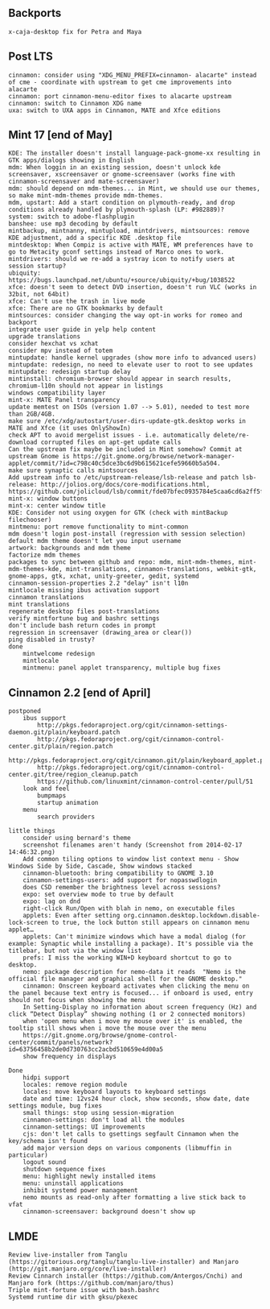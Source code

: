 
Backports
---------
	x-caja-desktop fix for Petra and Maya

Post LTS
--------
	cinnamon: consider using "XDG_MENU_PREFIX=cinnamon- alacarte" instead of cme - coordinate with upstream to get cme improvements into alacarte
	cinnamon: port cinnamon-menu-editor fixes to alacarte upstream
	cinnamon: switch to Cinnamon XDG name
	uxa: switch to UXA apps in Cinnamon, MATE and Xfce editions


Mint 17 [end of May]
--------------------
	KDE: The installer doesn't install language-pack-gnome-xx resulting in GTK apps/dialogs showing in English
	mdm: When loggin in an existing session, doesn't unlock kde screensaver, xscreensaver or gnome-screensaver (works fine with cinnamon-screensaver and mate-screensaver)	 
	mdm: should depend on mdm-themes... in Mint, we should use our themes, so make mint-mdm-themes provide mdm-themes.
	mdm, upstart: Add a start condition on plymouth-ready, and drop conditions already handled by plymouth-splash (LP: #982889)?
	system: switch to adobe-flashplugin
	banshee: use mp3 decoding by default
	mintbackup, mintnanny, mintupload, mintdrivers, mintsources: remove KDE adjustment, add a specific KDE .desktop file
	mintdesktop: When Compiz is active with MATE, WM preferences have to go to Metacity gconf settings instead of Marco ones to work.
	mintdrivers: should we re-add a systray icon to notify users at session startup?	
	ubiquity: https://bugs.launchpad.net/ubuntu/+source/ubiquity/+bug/1038522
	xfce: doesn't seem to detect DVD insertion, doesn't run VLC (works in 32bit, not 64bit)
	xfce: Can't use the trash in live mode
	xfce: There are no GTK bookmarks by default
	mintsources: consider changing the way opt-in works for romeo and backport	
	integrate user guide in yelp help content
	upgrade translations
	consider hexchat vs xchat
	consider mpv instead of totem
	mintupdate: handle kernel upgrades (show more info to advanced users)
	mintupdate: redesign, no need to elevate user to root to see updates
	mintupdate: redesign startup delay
	mintinstall: chromium-browser should appear in search results, chromium-l10n should not appear in listings
	windows compatibility layer
	mint-x: MATE Panel transparency	
	update memtest on ISOs (version 1.07 --> 5.01), needed to test more than 2GB/4GB.
	make sure /etc/xdg/autostart/user-dirs-update-gtk.desktop works in MATE and Xfce (it uses OnlyShowIn)
	check APT to avoid mergelist issues - i.e. automatically delete/re-download corrupted files on apt-get update calls
	Can the upstream fix maybe be included in Mint somehow? Commit at upstream Gnome is https://git.gnome.org/browse/network-manager-applet/commit/?id=c798c40c5dce3bc6d9b615621cefe59660b5a504.
	make sure synaptic calls mintsources
	Add upstream info to /etc/upstream-release/lsb-release and patch lsb-release: http://jolios.org/docs/core-modifications.html, https://github.com/jolicloud/lsb/commit/fde07bfec0935784e5caa6cd6a2ff5f81c3d0ad4
	mint-x: window buttons
	mint-x: center window title
	KDE: Consider not using oxygen for GTK (check with mintBackup filechooser)
	mintmenu: port remove functionality to mint-common
	mdm doesn't login post-install (regression with session selection)
	default mdm theme doesn't let you input username
	artwork: backgrounds and mdm theme
	factorize mdm themes
	packages to sync between github and repo: mdm, mint-mdm-themes, mint-mdm-themes-kde, mint-translations, cinnamon-translations, webkit-gtk, gnome-apps, gtk, xchat, unity-greeter, gedit, systemd
	cinnamon-session-properties 2.2 "delay" isn't l10n
	mintlocale missing ibus activation support
	cinnamon translations
	mint translations
	regenerate desktop files post-translations
	verify mintfortune bug and bashrc settings
	don't include bash return codes in prompt
	regression in screensaver (drawing_area or clear())
	ping disabled in trusty?
	done
		mintwelcome redesign
		mintlocale
		mintmenu: panel applet transparency, multiple bug fixes


Cinnamon 2.2 [end of April]
---------------------------	 
	postponed
		ibus support		
			http://pkgs.fedoraproject.org/cgit/cinnamon-settings-daemon.git/plain/keyboard.patch 
			http://pkgs.fedoraproject.org/cgit/cinnamon-control-center.git/plain/region.patch 
			http://pkgs.fedoraproject.org/cgit/cinnamon.git/plain/keyboard_applet.patch
			http://pkgs.fedoraproject.org/cgit/cinnamon-control-center.git/tree/region_cleanup.patch
			https://github.com/linuxmint/cinnamon-control-center/pull/51	
		look and feel
			bumpmaps		
			startup animation
		menu		
			search providers
	
	little things
		consider using bernard's theme
		screenshot filenames aren't handy (Screenshot from 2014-02-17 14:46:32.png)
		Add common tiling options to window list context menu - Show Windows Side by Side, Cascade, Show windows stacked
		cinnamon-bluetooth: bring compatibility to GNOME 3.10
		cinnamon-settings-users: add support for nopasswdlogin
		does CSD remember the brightness level across sessions?
		expo: set overview mode to true by default
		expo: lag on dnd		
		right-click Run/Open with blah in nemo, on executable files		
		applets: Even after setting org.cinnamon.desktop.lockdown.disable-lock-screen to true, the lock button still appears on cinnamon menu applet…
		applets: Can't minimize windows which have a modal dialog (for example: Synaptic while installing a package). It's possible via the titlebar, but not via the window list
		prefs: I miss the working WIN+D keyboard shortcut to go to desktop.
		nemo: package description for nemo-data it reads  "Nemo is the official file manager and graphical shell for the GNOME desktop."
		cinnamon: Onscreen keyboard activates when clicking the menu on the panel because text entry is focused... if onboard is used, entry should not focus when showing the menu	
 		In Setting-Display no information about screen frequency (Hz) and click “Detect Display” showing nothing (1 or 2 connected monitors)
		when 'open menu when i move my mouse over it' is enabled, the tooltip still shows when i move the mouse over the menu
		https://git.gnome.org/browse/gnome-control-center/commit/panels/network?id=63756458b2de0d730763cc2acbd510659e4d00a5
		show frequency in displays

	Done
		hidpi support
		locales: remove region module
		locales: move keyboard layouts to keyboard settings
		date and time: 12vs24 hour clock, show seconds, show date, date settings module, bug fixes
		small things: stop using session-migration
		cinnamon-settings: don't load all the modules
		cinnamon-settings: UI improvements
		cjs: don't let calls to gsettings segfault Cinnamon when the key/schema isn't found
		add major version deps on various components (libmuffin in particular)
		logout sound
		shutdown sequence fixes
		menu: highlight newly installed items
		menu: uninstall applications
		inhibit systemd power management
		nemo mounts as read-only after formatting a live stick back to vfat
		cinnamon-screensaver: background doesn't show up


LMDE
----
	Review live-installer from Tanglu (https://gitorious.org/tanglu/tanglu-live-installer) and Manjaro (http://git.manjaro.org/core/live-installer)
	Review Cinnarch installer (https://github.com/Antergos/Cnchi) and Manjaro fork (https://github.com/manjaro/thus)
	Triple mint-fortune issue with bash.bashrc
	Systemd runtime dir with gksu/pkexec
